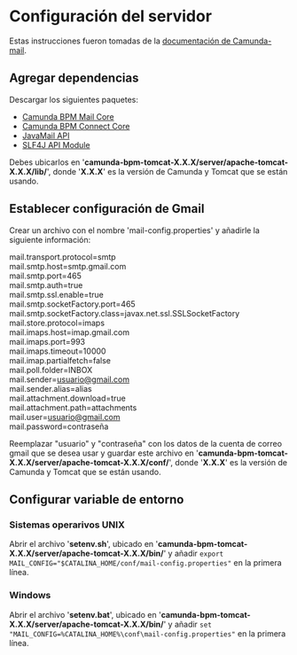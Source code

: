 # Configuración del servidor

Estas instrucciones fueron tomadas de la [documentación de Camunda-mail](https://github.com/camunda/camunda-bpm-mail).

## Agregar dependencias

Descargar los siguientes paquetes:
- [Camunda BPM Mail Core](http://central.maven.org/maven2/org/camunda/bpm/extension/camunda-bpm-mail-core/1.2.0/camunda-bpm-mail-core-1.2.0.jar)
- [Camunda BPM Connect Core](http://central.maven.org/maven2/org/camunda/connect/camunda-connect-core/1.1.0/camunda-connect-core-1.1.0.jar)
- [JavaMail API](http://central.maven.org/maven2/com/sun/mail/javax.mail/1.5.5/javax.mail-1.5.5.jar)
- [SLF4J API Module](http://central.maven.org/maven2/org/slf4j/slf4j-api/1.7.21/slf4j-api-1.7.21.jar)

Debes ubicarlos en '**camunda-bpm-tomcat-X.X.X/server/apache-tomcat-X.X.X/lib/**', donde '**X.X.X**' es la versión de Camunda y Tomcat que se están usando.



## Establecer configuración de Gmail

Crear un archivo con el nombre 'mail-config.properties' y añadirle la siguiente información:

mail.transport.protocol=smtp<br>
mail.smtp.host=smtp.gmail.com<br>
mail.smtp.port=465<br>
mail.smtp.auth=true<br>
mail.smtp.ssl.enable=true<br>
mail.smtp.socketFactory.port=465<br>
mail.smtp.socketFactory.class=javax.net.ssl.SSLSocketFactory<br>
mail.store.protocol=imaps<br>
mail.imaps.host=imap.gmail.com<br>
mail.imaps.port=993<br>
mail.imaps.timeout=10000<br>
mail.imap.partialfetch=false<br>
mail.poll.folder=INBOX<br>
mail.sender=usuario@gmail.com<br>
mail.sender.alias=alias<br>
mail.attachment.download=true<br>
mail.attachment.path=attachments<br>
mail.user=usuario@gmail.com<br>
mail.password=contraseña<br>

Reemplazar "usuario" y "contraseña" con los datos de la cuenta de correo gmail que se desea usar y guardar este archivo en '**camunda-bpm-tomcat-X.X.X/server/apache-tomcat-X.X.X/conf/**', donde '**X.X.X**' es la versión de Camunda y Tomcat que se están usando.


## Configurar variable de entorno

### Sistemas operarivos UNIX

Abrir el archivo '**setenv.sh**', ubicado en '**camunda-bpm-tomcat-X.X.X/server/apache-tomcat-X.X.X/bin/**' y añadir `export MAIL_CONFIG="$CATALINA_HOME/conf/mail-config.properties"` en la primera línea.

### Windows

Abrir el archivo '**setenv.bat**', ubicado en '**camunda-bpm-tomcat-X.X.X/server/apache-tomcat-X.X.X/bin/**' y añadir `set "MAIL_CONFIG=%CATALINA_HOME%\conf\mail-config.properties"` en la primera línea.
